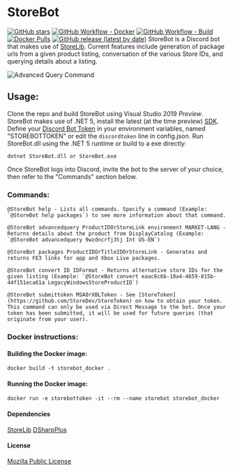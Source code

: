 # StoreBot

[![GitHub stars](https://img.shields.io/github/stars/StoreDev/StoreBot?style=social)](https://github.com/StoreDev/StoreBot)
[![GitHub Workflow - Docker](https://img.shields.io/github/workflow/status/StoreDev/StoreBot/docker?label=docker)](https://github.com/StoreDev/StoreBot/actions?query=workflow%3Adocker)
[![GitHub Workflow - Build](https://img.shields.io/github/workflow/status/StoreDev/StoreBot/build?label=build)](https://github.com/StoreDev/StoreBot/actions?query=workflow%3Abuild)
[![Docker Pulls](https://img.shields.io/docker/pulls/storedev/store-bot)](https://hub.docker.com/r/storedev/store-bot)
[![GitHub release (latest by date)](https://img.shields.io/github/v/release/storedev/storebot)](https://github.com/StoreDev/StoreBot/releases)
StoreBot is a Discord bot that makes use of [StoreLib](https://github.com/StoreDev/StoreLib). Current features include generation of package urls from a given product listing, conversation of the various Store IDs, and querying details about a listing.

![Advanced Query Command](https://i.imgur.com/sUd7RkM.png)


## Usage:
Clone the repo and build StoreBot using Visual Studio 2019 *Preview*. StoreBot makes use of .NET 5, install the latest (at the time preview) [SDK](https://dotnet.microsoft.com/download/dotnet/5.0). Define your [Discord Bot Token](https://discordapp.com/developers/applications) in your environment variables, named "STOREBOTTOKEN" or edit the `discordtoken` line in config.json.
Run StoreBot.dll using the .NET 5 runtime or build to a exe directly:
```
dotnet StoreBot.dll or StoreBot.exe
```
Once StoreBot logs into Discord, invite the bot to the server of your choice, then refer to the "Commands" section below.


### Commands:
```
@StoreBot help - Lists all commands. Specify a command (Example: `@StoreBot help packages`) to see more information about that command.
```

```
@StoreBot advancedquery ProductIDOrStoreLink environment MARKET-LANG - Returns details about the product from DisplayCatalog (Example: `@StoreBot advancedquery 9wzdncrfj3tj Int US-EN`)
```

```
@StoreBot packages ProductIDOrTitleIDOrStoreLink - Generates and returns FE3 links for app and Xbox Live packages. 
```

```
@StoreBot convert ID IDFormat - Returns alternative store IDs for the given listing (Example: `@StoreBot convert eaac6c6b-10a4-4659-815b-44f151eca61a LegacyWindowsStoreProductID`)
```

```
@StoreBot submittoken MSAOrXBLToken - See [StoreToken](https://github.com/StoreDev/StoreToken) on how to obtain your token. This command can only be used via Direct Message to the bot. Once your token has been submitted, it will be used for future queries (that originate from your user).
```

### Docker instructions:
#### Building the Docker image:
```docker build -t storebot_docker .```
#### Running the Docker image:
```docker run -e storebottoken -it --rm --name storebot storebot_docker```


#### Dependencies
[StoreLib](https://github.com/StoreDev/StoreLib)
[DSharpPlus](https://github.com/DSharpPlus/DSharpPlus)


#### License 
[Mozilla Public License](https://www.mozilla.org/en-US/MPL/)
